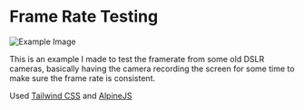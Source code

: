 # Frame Rate Testing

![Example Image](https://i.giphy.com/SUlhC4NT9hMyBz6SiH.gif)

This is an example I made to test the framerate from some old DSLR cameras,
basically having the camera recording the screen for some time to make sure
the frame rate is consistent.

Used [Tailwind CSS](https://tailwindcss.com/) and [AlpineJS](https://github.com/alpinejs/alpine)